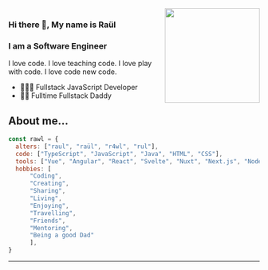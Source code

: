 <img width=190 align="right" src="http://is.am/4fte" />

### Hi there 👋, My name is Raül

### I am a Software Engineer

I love code. I love teaching code. I love play with code. I love code new code.

- 👨🏻‍💻  Fullstack JavaScript Developer
- 👶🏼  Fulltime Fullstack Daddy

## About me...
```js
const rawl = {
  alters: ["raul", "raül", "r4wl", "rul"],
  code: ["TypeScript", "JavaScript", "Java", "HTML", "CSS"],
  tools: ["Vue", "Angular", "React", "Svelte", "Nuxt", "Next.js", "Node.js", "Firebase", "Spring", "Docker"],
  hobbies: [
      "Coding",
      "Creating",
      "Sharing",
      "Living",
      "Enjoying",
      "Travelling",
      "Friends",
      "Mentoring",
      "Being a good Dad"
      ],
}
```
---
